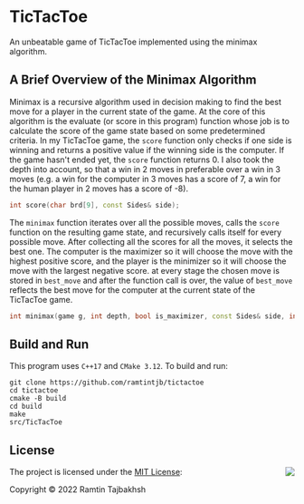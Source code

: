 # TicTacToe
An unbeatable game of TicTacToe implemented using the minimax algorithm.

## A Brief Overview of the Minimax Algorithm
Minimax is a recursive algorithm used in decision making to find the best move for a player in the current state of the game. At the core of this algorithm is the evaluate (or score in this program) function whose job is to calculate the score of the game state based on some predetermined criteria. In my TicTacToe game, the `score` function only checks if one side is winning and returns a positive value if the winning side is the computer. If the game hasn't ended yet, the `score` function returns 0. I also took the depth into account, so that a win in 2 moves in preferable over a win in 3 moves (e.g. a win for the computer in 3 moves has a score of 7,  a win for the human player in 2 moves has a score of -8).
```cpp
int score(char brd[9], const Sides& side);
```

The `minimax` function iterates over all the possible moves, calls the `score` function on the resulting game state, and recursively calls itself for every possible move. After collecting all the scores for all the moves, it selects the best one. The computer is the maximizer so it will choose the move with the highest positive score, and the player is the minimizer so it will choose the move with the largest negative score. at every stage the chosen move is stored in `best_move` and after the function call is over, the value of `best_move` reflects the best move for the computer at the current state of the TicTacToe game.
```cpp
int minimax(game g, int depth, bool is_maximizer, const Sides& side, int& best_move);
```

## Build and Run
This program uses `C++17` and `CMake 3.12`. To build and run:

```
git clone https://github.com/ramtintjb/tictactoe
cd tictactoe
cmake -B build
cd build
make
src/TicTacToe
```

## License

<img align="right" src="https://opensource.org/trademarks/opensource/OSI-Approved-License-100x137.png">

The project is licensed under the [MIT License](https://opensource.org/licenses/MIT):

Copyright &copy; 2022 Ramtin Tajbakhsh
